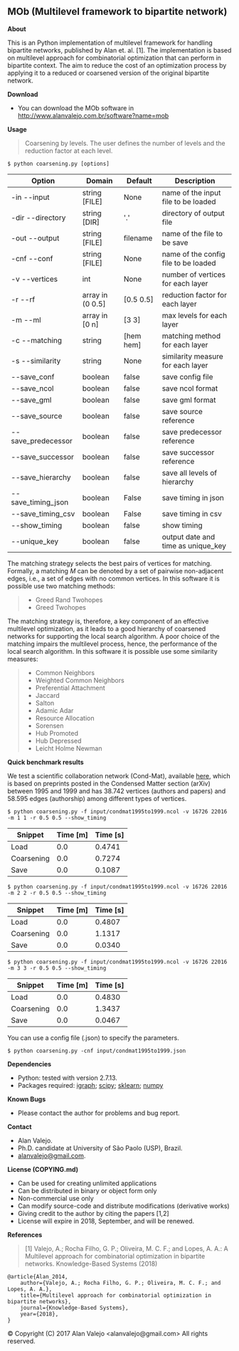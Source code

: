 ## MOb (Multilevel framework to bipartite network)

**About**

This is an Python implementation of multilevel framework for handling bipartite networks, published by Alan et. al. [1]. The implementation is based on multilevel approach for combinatorial optimization that can perform in bipartite context. The aim to reduce the cost of an optimization process by applying it to a reduced or coarsened version of the original bipartite network.

**Download**

* You can download the MOb software in http://www.alanvalejo.com.br/software?name=mob

**Usage**

> Coarsening by levels. The user defines the number of levels and the reduction factor at each level.

	$ python coarsening.py [options]

| Option             | Domain           | Default   | Description                          |
| ------------------ | ---------------- | --------- | ------------------------------------ |
| -in --input        | string [FILE]    | None      | name of the input file to be loaded  |
| -dir --directory   | string [DIR]     | '.'       | directory of output file             |
| -out --output      | string [FILE]    | filename  | name of the file to be save          |
| -cnf --conf        | string [FILE]    | None      | name of the config file to be loaded |
| -v --vertices      | int              | None      | number of vertices for each layer    |
| -r --rf            | array in (0 0.5] | [0.5 0.5] | reduction factor for each layer      |
| -m --ml            | array in [0 n]   | [3 3]     | max levels for each layer            |
| -c --matching      | string           | [hem hem] | matching method for each layer       |
| -s --similarity    | string           | None      | similarity measure for each layer    |
| --save_conf        | boolean          | false     | save config file                     |
| --save_ncol        | boolean          | false     | save ncol format                     |
| --save_gml         | boolean          | false     | save gml format                      |
| --save_source      | boolean          | false     | save source reference                |
| --save_predecessor | boolean          | false     | save predecessor reference           |
| --save_successor   | boolean          | false     | save successor reference             |
| --save_hierarchy   | boolean          | false     | save all levels of hierarchy         |
| --save_timing_json | boolean          | False     | save timing in json                  |
| --save_timing_csv  | boolean          | False     | save timing in csv                   |
| --show_timing      | boolean          | false     | show timing                          |
| --unique_key       | boolean          | false     | output date and time as unique_key   |

The matching strategy selects the best pairs of vertices for matching. Formally, a matching $M$ can be denoted by a set of pairwise non-adjacent edges, i.e., a set of edges with no common vertices. In this software it is possible use two matching methods:

> * Greed Rand Twohopes
> * Greed Twohopes

The matching strategy is, therefore, a key component of an effective multilevel optimization, as it leads to a good hierarchy of coarsened networks for supporting the local search algorithm. A poor choice of the matching impairs the multilevel process, hence, the performance of the local search algorithm. In this software it is possible use some similarity measures:

> * Common Neighbors
> * Weighted Common Neighbors
> * Preferential Attachment
> * Jaccard
> * Salton
> * Adamic Adar
> * Resource Allocation
> * Sorensen
> * Hub Promoted
> * Hub Depressed
> * Leicht Holme Newman

**Quick benchmark results**

We test a scientific collaboration network (Cond-Mat), available [here](https://toreopsahl.com/datasets/#newman2001), which is based on preprints posted in the Condensed Matter section (arXiv) between 1995 and 1999 and has 38.742 vertices (authors and papers) and 58.595 edges (authorship) among different types of vertices.

	$ python coarsening.py -f input/condmat1995to1999.ncol -v 16726 22016 -m 1 1 -r 0.5 0.5 --show_timing

| Snippet    | Time [m] | Time [s] |
| ---------- | -------- | -------- |
| Load       | 0.0      | 0.4741   |
| Coarsening | 0.0      | 0.7274   |
| Save       | 0.0      | 0.1087   |

	$ python coarsening.py -f input/condmat1995to1999.ncol -v 16726 22016 -m 2 2 -r 0.5 0.5 --show_timing

| Snippet    | Time [m] | Time [s] |
| ---------- | -------- | -------- |
| Load       | 0.0      | 0.4807   |
| Coarsening | 0.0      | 1.1317   |
| Save       | 0.0      | 0.0340   |


	$ python coarsening.py -f input/condmat1995to1999.ncol -v 16726 22016 -m 3 3 -r 0.5 0.5 --show_timing

| Snippet    | Time [m] | Time [s] |
| ---------- | -------- | -------- |
| Load       | 0.0      | 0.4830   |
| Coarsening | 0.0      | 1.3437   |
| Save       | 0.0      | 0.0467   |


You can use a config file (.json) to specify the parameters.

	$ python coarsening.py -cnf input/condmat1995to1999.json

**Dependencies**

* Python: tested with version 2.7.13.
* Packages required: [igraph](http://igraph.sourceforge.net); [scipy](http://www.scipy.org/); [sklearn](http://scikit-learn.org/); [numpy](http://www.numpy.org/)

**Known Bugs**

* Please contact the author for problems and bug report.

**Contact**

* Alan Valejo.
* Ph.D. candidate at University of São Paolo (USP), Brazil.
* alanvalejo@gmail.com.

**License (COPYING.md)**

* Can be used for creating unlimited applications
* Can be distributed in binary or object form only
* Non-commercial use only
* Can modify source-code and distribute modifications (derivative works)
* Giving credit to the author by citing the papers [1,2]
* License will expire in 2018, September, and will be renewed.

**References**
> [1] Valejo, A.; Rocha Filho, G. P.; Oliveira, M. C. F.; and Lopes, A. A.: A Multilevel approach for combinatorial optimization in bipartite networks. Knowledge-Based Systems (2018)

~~~~~{.bib}
@article{Alan_2014,
    author={Valejo, A.; Rocha Filho, G. P.; Oliveira, M. C. F.; and Lopes, A. A.},
    title={Multilevel approach for combinatorial optimization in bipartite networks},
    journal={Knowledge-Based Systems},
    year={2018},
}
~~~~~

<div class="footer"> &copy; Copyright (C) 2017 Alan Valejo &lt;alanvalejo@gmail.com&gt; All rights reserved.</div>
